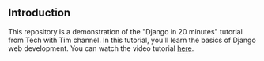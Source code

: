 ## Introduction

This repository is a demonstration of the "Django in 20 minutes" tutorial from  Tech with Tim channel.
In this tutorial, you'll learn the basics of Django web development.
You can watch the video tutorial [here](https://youtu.be/nGIg40xs9e4?si=3qTD7xcXdXjXejuZ).
